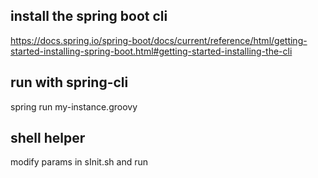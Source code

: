 ## install the spring boot cli
https://docs.spring.io/spring-boot/docs/current/reference/html/getting-started-installing-spring-boot.html#getting-started-installing-the-cli

## run with spring-cli
spring run my-instance.groovy

## shell helper
modify params in sInit.sh and run